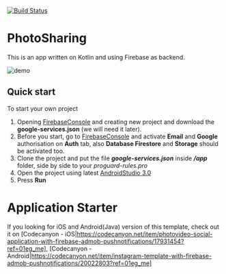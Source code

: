 [![Build Status](https://travis-ci.org/bossly/photo-sharing-android.svg?branch=master)](https://travis-ci.org/bossly/photo-sharing-android)

# PhotoSharing
This is an app written on Kotlin and using Firebase as backend.

![demo](wiki/demo.gif)

## Quick start

To start your own project

1. Opening [FirebaseConsole](https://console.firebase.google.com) and creating new project and download the **google-services.json** (we will need it later).
2. Before you start, go to [FirebaseConsole](https://console.firebase.google.com) and activate **Email** and **Google** authorisation on **Auth** tab, also **Database Firestore** and **Storage** should be activated too.
3. Clone the project and put the file  ***google-services.json*** inside ***/app*** folder, side by side to your *proguard-rules.pro*
4. Open the project using latest [AndroidStudio 3.0](https://developer.android.com/studio/index.html)
5. Press **Run** 

# Application Starter

If you looking for iOS and Android(Java) version of this template, check out it on [Codecanyon - iOS|https://codecanyon.net/item/photovideo-social-application-with-firebase-admob-pushnotifications/17931454?ref=01eg_me], [Codecanyon - Android|https://codecanyon.net/item/instagram-template-with-firebase-admob-pushnotifications/20022803?ref=01eg_me]

